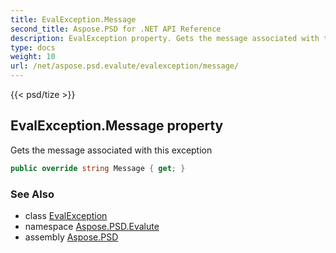 ```yaml
---
title: EvalException.Message
second_title: Aspose.PSD for .NET API Reference
description: EvalException property. Gets the message associated with this exception
type: docs
weight: 10
url: /net/aspose.psd.evalute/evalexception/message/
---
```

{{< psd/tize >}}
## EvalException.Message property

Gets the message associated with this exception

```csharp
public override string Message { get; }
```

### See Also

* class [EvalException](../)
* namespace [Aspose.PSD.Evalute](../../../aspose.psd.evalute/)
* assembly [Aspose.PSD](../../../)


